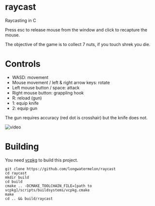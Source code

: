 # raycast
Raycasting in C

Press esc to release mouse from the window and click to recapture the mouse.

The objective of the game is to collect 7 nuts, if you touch shrek you die.

# Controls
* WASD: movement
* Mouse movement / left & right arrow keys: rotate
* Left mouse button / space: attack
* Right mouse button: grappling hook
* R: reload (gun)
* 1: equip knife
* 2: equip gun

The gun requires accuracy (red dot is crosshair) but the knife does not.

![video](https://user-images.githubusercontent.com/73869536/135770853-ab2b7e44-722b-434a-96fb-0eb601770f44.gif)

# Building

You need [vcpkg](https://github.com/microsoft/vcpkg) to build this project.

```
git clone https://github.com/longwatermelon/raycast
cd raycast
mkdir build
cd build
cmake .. -DCMAKE_TOOLCHAIN_FILE=[path to vcpkg]/scripts/buildsystems/vcpkg.cmake
make
cd .. && build/raycast
```

